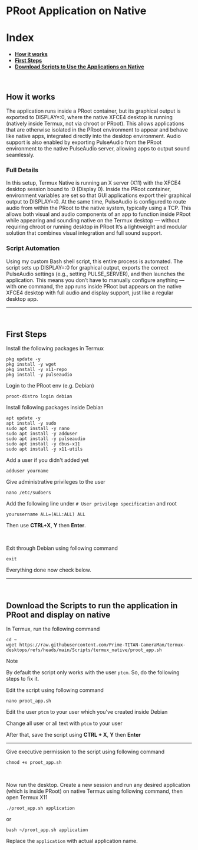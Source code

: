# PRoot Application on Native
# Index
- **[How it works](#how-work)**
- **[First Steps](#app-first-steps)**
- **[Download Scripts to Use the Applications on Native](#app-script-download)**

<br>

## How it works <a name=how-work></a>
The application runs inside a PRoot container, but its graphical output is exported to DISPLAY=:0, where the native XFCE4 desktop is running (natively inside Termux, not via chroot or PRoot).
This allows applications that are otherwise isolated in the PRoot environment to appear and behave like native apps, integrated directly into the desktop environment.
Audio support is also enabled by exporting PulseAudio from the PRoot environment to the native PulseAudio server, allowing apps to output sound seamlessly.
### Full Details
In this setup, Termux Native is running an X server (X11) with the XFCE4 desktop session bound to :0 (Display 0).
Inside the PRoot container, environment variables are set so that GUI applications export their graphical output to DISPLAY=:0.
At the same time, PulseAudio is configured to route audio from within the PRoot to the native system, typically using a TCP.
This allows both visual and audio components of an app to function inside PRoot while appearing and sounding native on the Termux desktop — without requiring chroot or running desktop in PRoot
It’s a lightweight and modular solution that combines visual integration and full sound support.
### Script Automation
Using my custom Bash shell script, this entire process is automated.
The script sets up DISPLAY=:0 for graphical output, exports the correct PulseAudio settings (e.g., setting PULSE_SERVER), and then launches the application.
This means you don’t have to manually configure anything — with one command, the app runs inside PRoot but appears on the native XFCE4 desktop with full audio and display support, just like a regular desktop app.

---
<br>

## First Steps <a name=app-first-steps></a>
Install the following packages in Termux
```
pkg update -y
pkg install -y wget
pkg install -y x11-repo
pkg install -y pulseaudio
```
Login to the PRoot env (e.g. Debian)
```
proot-distro login debian
```
Install following packages inside Debian
```
apt update -y
apt install -y sudo
sudo apt install -y nano
sudo apt install -y adduser
sudo apt install -y pulseaudio
sudo apt install -y dbus-x11
sudo apt install -y x11-utils
```
Add a user if you didn't added yet
```
adduser yourname
```
Give administrative privileges to the user
```
nano /etc/sudoers
```
Add the following line under `# User privilege specification` and root
```
yourusername ALL=(ALL:ALL) ALL
```
Then use **CTRL+X**, **Y** then **Enter**.

<br>

Exit through Debian using following command
```
exit
```
Everything done now check below.

---
<br>

## Download the Scripts to run the application in PRoot and display on native <a name=app-script-download></a>
In Termux, run the following command
```
cd ~
wget https://raw.githubusercontent.com/Prime-TITAN-CameraMan/termux-desktops/refs/heads/main/Scripts/termux_native/proot_app.sh
```
> [!NOTE]
> By default the script only works with the user `ptcm`. So, do the following steps to fix it.

Edit the script using following command
```
nano proot_app.sh
```
Edit the user `ptcm` to your user which you've created inside Debian

Change all user or all text with `ptcm` to your user 

After that, save the script using **CTRL + X**, **Y** then **Enter**

---

Give executive permission to the script using following command
```
chmod +x proot_app.sh
```

<br>

Now run the desktop. Create a new session and run any desired application (which is inside PRoot) on native Termux using following command, then open Termux X11
```
./proot_app.sh application
```
or
```
bash ~/proot_app.sh application
```
Replace the `application` with actual application name.
